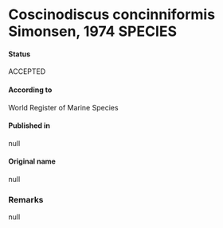 Coscinodiscus concinniformis Simonsen, 1974 SPECIES
=======

#### Status
ACCEPTED

#### According to
World Register of Marine Species

#### Published in
null

#### Original name
null

### Remarks
null